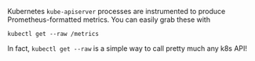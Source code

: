 Kubernetes `kube-apiserver` processes are instrumented to produce Prometheus-formatted metrics. You can easily grab these with

```
kubectl get --raw /metrics
```

In fact, `kubectl get --raw` is a simple way to call pretty  much any k8s API!
